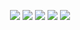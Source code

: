 <div align="center">
    

![](http://github-profile-summary-cards.vercel.app/api/cards/profile-details?username=orchlonn&theme=aura)
![](http://github-profile-summary-cards.vercel.app/api/cards/repos-per-language?username=orchlonn&theme=aura)
![](http://github-profile-summary-cards.vercel.app/api/cards/most-commit-language?username=orchlonn&theme=aura)
![](http://github-profile-summary-cards.vercel.app/api/cards/stats?username=orchlonn&theme=aura)
![](http://github-profile-summary-cards.vercel.app/api/cards/productive-time?username=orchlonn&theme=aura&gmtOffset=7)


</div>
